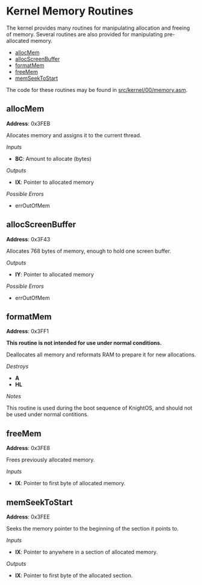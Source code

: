 # Kernel Memory Routines

The kernel provides many routines for manipulating allocation and freeing of memory.
Several routines are also provided for manipulating pre-allocated memory.

* [allocMem](#allocMem)
* [allocScreenBuffer](#allocscreenbuffer)
* [formatMem](#formatmem)
* [freeMem](#freemem)
* [memSeekToStart](#memseektostart)

The code for these routines may be found in 
[src/kernel/00/memory.asm](https://github.com/SirCmpwn/KnightOS/blob/master/src/kernel/00/memory.asm).

## allocMem

**Address**: 0x3FEB

Allocates memory and assigns it to the current thread.

*Inputs*

* **BC**: Amount to allocate (bytes)

*Outputs*

* **IX**: Pointer to allocated memory

*Possible Errors*

* errOutOfMem

## allocScreenBuffer

**Address**: 0x3F43

Allocates 768 bytes of memory, enough to hold one screen buffer.

*Outputs*

* **IY**: Pointer to allocated memory

*Possible Errors*

* errOutOfMem

## formatMem

**Address**: 0x3FF1

**This routine is not intended for use under normal conditions.**

Deallocates all memory and reformats RAM to prepare it for new allocations.

*Destroys*

* **A**
* **HL**

*Notes*

This routine is used during the boot sequence of KnightOS, and should not be used under
normal contitions.

## freeMem

**Address**: 0x3FE8

Frees previously allocated memory.

*Inputs*

* **IX**: Pointer to first byte of allocated memory.

## memSeekToStart

**Address**: 0x3FEE

Seeks the memory pointer to the beginning of the section it points to.

*Inputs*

* **IX**: Pointer to anywhere in a section of allocated memory.

*Outputs*

* **IX**: Pointer to first byte of the allocated section.